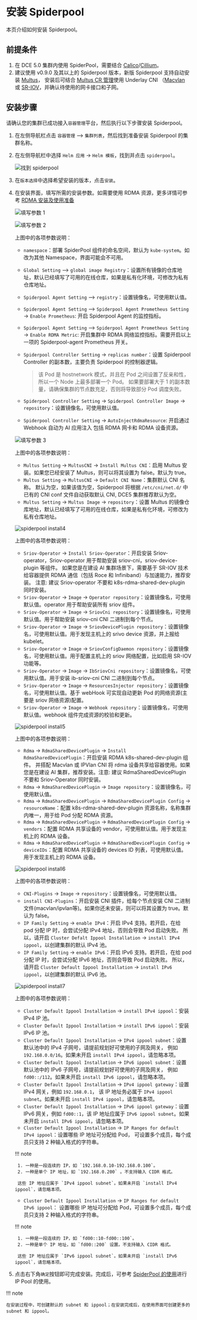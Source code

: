 # 安装 Spiderpool

本页介绍如何安装 Spiderpool。

## 前提条件

1. 在 DCE 5.0 集群内使用 SpiderPool，需要结合 [Calico](../../calico/index.md)/[Cillium](../../cilium/index.md)。
2. 建议使用 v0.9.0 及其以上的 Spiderpool 版本，新版 Spiderpool 支持自动安装 [Multus](../../multus-underlay/install.md)，
   安装后可结合 [Multus CR 管理](../../../config/multus-cr.md)使用 Underlay CNI
   （[Macvlan](../../multus-underlay/macvlan.md) 或 [SR-IOV](../../multus-underlay/sriov.md)，并确认待使用的网卡接口和子网。

## 安装步骤

请确认您的集群已成功接入`容器管理`平台，然后执行以下步骤安装 Spiderpool。

1. 在左侧导航栏点击 `容器管理` —> `集群列表`，然后找到准备安装 Spiderpool 的集群名称。

2. 在左侧导航栏中选择 `Helm 应用` -> `Helm 模板`，找到并点击 `spiderpool`。

    ![找到 spiderpool](https://docs.daocloud.io/daocloud-docs-images/docs/zh/docs/network/images/spiderpool-helm.png)

3. 在`版本选择`中选择希望安装的版本，点击`安装`。

4. 在安装界面，填写所需的安装参数。如需要使用 RDMA 资源，更多详情可参考 [RDMA 安装及使用准备](rdmapara.md)

    ![填写参数 1](../../../images/spiderpool-install1.png)

    ![填写参数 2](../../../images/spiderpool-install2.png)

    上图中的各项参数说明：

    - `namespace`：部署 SpiderPool 组件的命名空间，默认为 `kube-system`。如改为其他 Namespace，界面可能会不可用。
    - `Global Setting` —> `global image Registry`：设置所有镜像的仓库地址，默认已经填写了可用的在线仓库，如果是私有化环境，可修改为私有仓库地址。
    - `Spiderpool Agent Setting` —> `registry`：设置镜像名，可使用默认值。
    - `Spiderpool Agent Setting` —> `Spiderpool Agent Prometheus Setting` -> `Enable Prometheus`: 开启 Spiderpool Agent 的监控指标。
    - `Spiderpool Agent Setting` —> `Spiderpool Agent Prometheus Setting` -> `Enable RDMA Metric`: 开启集群中 RDMA 网络监控指标。需要开启以上一项的 Spiderpool-agent Prometheus 开关。
    - `Spiderpool Controller Setting` -> `replicas number`：设置 Spiderpool Controller 的副本数，主要负责 Spiderpool 的控制器逻辑。

        > 该 Pod 是 hostnetwork 模式，并且在 Pod 之间设置了反亲和性，所以一个 Node 上最多部署一个 Pod。
        > 如果要部署大于 1 的副本数量，请确保集群的节点数充足，否则将导致部分 Pod 调度失败。

    - `Spiderpool Controller Setting` -> `Spiderpool Controller Image` -> `repository`：设置镜像名，可使用默认值。
    - `Spiderpool Controller Setting` -> `AutoInjectRdmaResource`: 开启通过 Webhook 自动为 AI 应用注入 包括 RDMA 网卡和 RDMA 设备资源。
  
    ![填写参数 3](../../../images/spiderpool-install3.png)

    上图中的各项参数说明：

    - `Multus Setting` -> `MultusCNI` -> `Install Multus CNI`：启用 Multus 安装。如果您已经安装了 Multus，则可以将其设置为 false。默认为 true。
    - `Multus Setting` -> `MultusCNI` -> `Default CNI Name`：集群默认 CNI 名称。 默认为空，如果该值为空，Spiderpool 将根据 `/etc/cni/net.d/`
       中已有的 CNI conf 文件自动获取默认 CNI, DCE5 集群推荐默认为空。
    - `Multus Setting` -> `Multus Image` -> `repository`：设置 Multus 的镜像仓库地址，默认已经填写了可用的在线仓库，如果是私有化环境，可修改为私有仓库地址。
  
    ![spiderpool install4](../../../images/spiderpool-install4.png)

    上图中的各项参数说明：

    - `Sriov-Operator` -> `Install Sriov-Operator`：开启安装 Sriov-operator，Sriov-operator 用于帮助安装 sriov-cni，sriov-device-plugin 等组件。
      如果您是在建设 AI 集群场景下，需要基于 SR-IOV 技术给容器提供 RDMA 通信（包括 Roce 和 Infiniband）与加速能力，推荐安装。
      注意: 建议 Sriov-operator 不要和 k8s-rdma-shared-dev-plugin 同时安装。
    - `Sriov-Operator` -> `Image` -> `Operator repository`：设置镜像名，可使用默认值。operator 用于帮助安装所有 sriov 组件。
    - `Sriov-Operator` -> `Image` -> `SriovCni repository`：设置镜像名，可使用默认值。用于帮助安装 sriov-cni CNI 二进制到每个节点。
    - `Sriov-Operator` -> `Image` -> `SriovDevicePlugin repository`：设置镜像名，可使用默认值。用于发现主机上的 srivo device 资源，并上报给 kubelet。
    - `Sriov-Operator` -> `Image` -> `SriovConfigDaemon repository`：设置镜像名，可使用默认值。用于配置主机上的 sriov 网络配置，比如启用 SR-IOV 功能等。
    - `Sriov-Operator` -> `Image` -> `IbSriovCni repository`：设置镜像名，可使用默认值。用于安装 ib-sriov-cni CNI 二进制到每个节点。
    - `Sriov-Operator` -> `Image` -> `ResourcesInjector repository`：设置镜像名，可使用默认值。基于 webHook 可实现自动更新 Pod 的网络资源(主要是 sriov 网络资源)配置。
    - `Sriov-Operator` -> `Image` -> `Webhook repository`：设置镜像名，可使用默认值。webhook 组件完成资源的校验和更新。

    ![spiderpool install5](../../../images/spiderpool-install5.png)

    上图中的各项参数说明：

    - `Rdma` -> `RdmaSharedDevicePlugin` -> `Install RdmaSharedDevicePlugin`：开启安装 RDMA k8s-shared-dev-plugin 组件。
      并搭配 Macvlan 或 IPVlan CNI 将 rdma 设备共享给容器使用。如果您是在建设 AI 集群，推荐安装。注意: 建议 RdmaSharedDevicePlugin 不要和 Sriov-Operator 同时安装。
    - `Rdma` -> `RdmaSharedDevicePlugin` -> `Image repository`：设置镜像名，可使用默认值。
    - `Rdma` -> `RdmaSharedDevicePlugin` -> `RdmaSharedDevicePlugin Config` -> `resourceName`：配置 k8s-rdma-shared-dev-plugin 资源名称，名称集群内唯一，用于给 Pod 分配 RDMA 资源。
    - `Rdma` -> `RdmaSharedDevicePlugin` -> `RdmaSharedDevicePlugin Config` -> `vendors`：配置 RDMA 共享设备的 vendor，可使用默认值。用于发现主机上的 RDMA 设备。
    - `Rdma` -> `RdmaSharedDevicePlugin` -> `RdmaSharedDevicePlugin Config` -> `deviceIDs`：配置 RDMA 共享设备的 devices ID 列表，可使用默认值。用于发现主机上的 RDMA 设备。
  
    ![spiderpool install6](../../../images/spiderpool-install6.png)

    上图中的各项参数说明：

    - `CNI-Plugins` -> `Image` -> `repository`：设置镜像名，可使用默认值。
    - `install CNI-Plugins`：开启安装 CNI 插件，给每个节点安装 CNI 二进制文件(macvlan/ipvlan等)。如果你还未安装，则可以将其设置为 true。默认为 false。
    - `IP Family Setting` -> `enable IPv4`：开启 IPv4 支持。若开启，在给 pod 分配 IP 时，会尝试分配 IPv4 地址，否则会导致 Pod 启动失败。
      所以，请开启 `Cluster Defalt Ippool Installation` -> `install IPv4 ippool`，以创建集群的默认 IPv4 池。
    - `IP Family Setting` -> `enable IPv6`：开启 IPv6 支持。若开启，在给 pod 分配 IP 时，会尝试分配 IPv6 地址，否则会导致 Pod 启动失败。
      所以，请开启 `Cluster Default Ippool Installation` -> `install IPv6 ippool`，以创建集群的默认 IPv6 池。

    ![spiderpool install7](../../../images/spiderpool-install7.png)

    上图中的各项参数说明：

    - `Cluster Default Ippool Installation` -> `install IPv4 ippool`：安装 IPv4 IP 池。
    - `Cluster Default Ippool Installation` -> `install IPv6 ippool`：安装 IPv6 IP 池。
    - `Cluster Default Ippool Installation` -> `IPv4 ippool subnet`：设置默认池中的 IPv4 子网号，请提前规划好可使用的子网及网关，
      例如 `192.168.0.0/16`。如果未开启 `install IPv4 ippool`，请忽略本项。
    - `Cluster Default Ippool Installation` -> `IPv6 ippool subnet`：设置默认池中的 IPv6 子网号，请提前规划好可使用的子网及网关，
      例如 `fd00::/112`。如果未开启 `install IPv6 ippool`，请忽略本项。
    - `Cluster Default Ippool Installation` -> `IPv4 ippool gateway`：设置 IPv4 网关，例如 `192.168.0.1`，
      该 IP 地址务必属于 `IPv4 ippool subnet`。如果未开启 `install IPv4 ippool`，请忽略本项。
    - `Cluster Default Ippool Installation` -> `IPv6 ippool gateway`：设置 IPv6 网关，例如 `fd00::1`，该 IP 地址应属于
      `IPv6 ippool subnet`。如果未开启 `install IPv6 ippool`，请忽略本项。
    - `Cluster Default Ippool Installation` -> `IP Ranges for default IPv4 ippool`：设置哪些 IP 地址可分配给 Pod，
      可设置多个成员，每个成员只支持 2 种输入格式的字符串。

    !!! note

        1. 一种是一段连续的 IP，如 `192.168.0.10-192.168.0.100`。
        2. 一种是单个 IP 地址，如 `192.168.0.200` 。不支持输入 CIDR 格式。

        这些 IP 地址应属于 `IPv4 ippool subnet`。如果未开启 `install IPv4 ippool`，请忽略本项。

    - `Cluster Default Ippool Installation` -> `IP Ranges for default IPv6 ippool`：
      设置哪些 IP 地址可分配给 Pod，可设置多个成员，每个成员只支持 2 种输入格式的字符串。
  
    !!! note

        1. 一种是一段连续的 IP，如 `fd00::10-fd00::100`。
        2. 一种是单个 IP 地址，如 `fd00::200` 设置。不支持输入 CIDR 格式。

        这些 IP 地址应属于 `IPv6 ippool subnet`。如果未开启 `install IPv6 ippool`，请忽略本项。

5. 点击右下角`确定`按钮即可完成安装。完成后，可参考
   [SpiderPool 的使用](../../../config/ippool/ippoolusage.md)进行 IP Pool 的使用。

!!! note

    在安装过程中，可创建默认的 subnet 和 ippool；在安装完成后，在使用界面可创建更多的 subnet 和 ippool。
